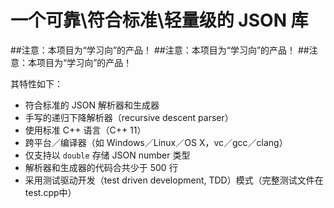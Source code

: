 #  一个可靠\符合标准\轻量级的 JSON 库 
##注意：本项目为“学习向”的产品！
##注意：本项目为“学习向”的产品！
##注意：本项目为“学习向”的产品！

其特性如下：

* 符合标准的 JSON 解析器和生成器
* 手写的递归下降解析器（recursive descent parser）
* 使用标准 C++ 语言（C++ 11）
* 跨平台／编译器（如 Windows／Linux／OS X，vc／gcc／clang）
* 仅支持以 `double` 存储 JSON number 类型
* 解析器和生成器的代码合共少于 500 行
* 采用测试驱动开发（test driven development, TDD）模式（完整测试文件在test.cpp中）